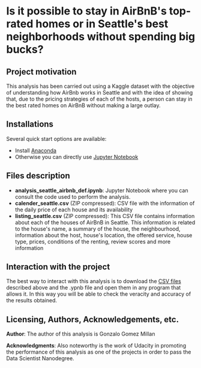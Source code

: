 # **Is it possible to stay in AirBnB's top-rated homes or in Seattle's best neighborhoods without spending big bucks?**

## **Project motivation**
This analysis has been carried out using a Kaggle dataset with the objective of understanding how AirBnb works in Seattle and with the idea of showing that, due to the pricing strategies of each of the hosts, a person can stay in the best rated homes on AirBnB without making a large outlay.

## **Installations**

Several quick start options are available:
- Install [Anaconda](https://www.anaconda.com/products/individual)
- Otherwise you can directly use [Jupyter Notebook](https://jupyter.org/)

## **Files description**

- **analysis_seattle_airbnb_def.ipynb**: Jupyter Notebook where you can consult  the code used to perform the analysis.
- **calender_seattle.csv** (ZIP compressed): CSV file with the information of the daily price of each house and its availability
- **listing_seattle.csv** (ZIP compressed): This CSV file contains information about each of the houses of AirBnB in Seattle. This information is related to the house's name, a summary of the house, the neighbourhood, information about the host, house's location, the offered service, house type, prices, conditions of the renting, review scores and more information


## **Interaction with the project**
The best way to interact with this analysis is to download the [CSV files](https://www.kaggle.com/airbnb/seattle) described above and the .ypnb file and open them in any program that allows it. In this way you will be able to check the veracity and accuracy of the results obtained. 


## **Licensing, Authors, Acknowledgements, etc.**
**Author**: The author of this analysis is Gonzalo Gomez Millan

**Acknowledgments**: Also noteworthy is the work of Udacity in promoting the performance of this analysis as one of the projects in order to pass the Data Scientist Nanodegree.













